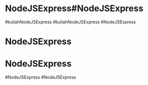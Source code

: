 # NodeJSExpress#NodeJSExpress
#kuliahNodeJSExpress
#kuliahNodeJSExpress
#NodeJSExpress
# NodeJSExpress
# NodeJSExpress
#NodeJSExpress
#NodeJSExpress
